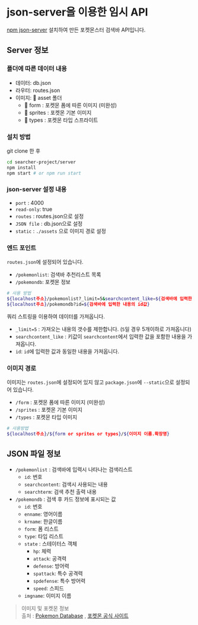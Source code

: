 # json-server을 이용한 임시 API

[npm json-server](https://www.npmjs.com/package/json-server) 설치하여 만든 포켓몬스터 검색바 API입니다.

##  Server 정보

### 폴더에 따른 데이터 내용

- 데이터: db.json
- 라우터: routes.json
- 이미지:  📂 asset 폴더
  - 📂 form : 포켓몬 폼에 따른 이미지 (미완성)
  - 📂 sprites : 포켓몬 기본 이미지
  - 📂 types : 포켓몬 타입 스프라이트

### 설치 방법

git clone 한 후

```bash
cd searcher-project/server
npm install
npm start # or npm run start
```
### json-server 설정 내용
- `port` : 4000
- `read-only`: true
- `routes` : routes.json으로 설정
- `JSON file` : db.json으로 설정
- `static` : `./assets` 으로 이미지 경로 설정  

### 엔드 포인트
`routes.json`에 설정되어 있습니다.
- `/pokemonlist`: 검색바 추천리스트 목록
- `/pokemondb`: 포켓몬 정보

```bash
# 사용 방법
${localhost주소}/pokemonlist?_limit=5&searchcontent_like=${검색바에 입력한 내용}
${localhost주소}/pokemondb?id=${검색바에 입력한 내용의 id값}
```

쿼리 스트링을 이용하여 데이터를 가져옵니다.
- `_limit=5` : 가져오는 내용의 갯수를 제한합니다. (`5`일 경우 5개이하로 가져옵니다)
- `searchcontent_like` : 키값이 `searchcontent`에서 입력한 값을 포함한 내용을 가져옵니다.
- `id`: `id`에 입력한 값과 동일한 내용을 가져옵니다.

### 이미지 경로
이미지는 `routes.json`에 설정되어 있지 않고 `package.json`에 `--static`으로 설정되어 있습니다.
- `/form` : 포켓몬 폼에 따른 이미지 (미완성)
- `/sprites` : 포켓몬 기본 이미지
- `/types` : 포켓몬 타입 이미지

```bash
# 사용방법
${localhost주소}/${form or sprites or types}/${이미지 이름.확장명}
```

## JSON 파일 정보

- `/pokemonlist` : 검색바에 입력시 나타나는 검색리스트
  - `id`: 번호
  - `searchcontent`: 검색시 사용되는 내용
  - `searchterm`: 검색 추천 출력 내용
- `/pokemondb` : 검색 후 카드 정보에 표시되는 값
  - `id`: 번호
  - `enname`: 영어이름
  - `krname`: 한글이름
  - `form`: 폼 리스트
  - `type`: 타입 리스트
  - `state` : 스테이터스 객체
    - `hp`: 체력
    - `attack`: 공격력
    - `defense`: 방어력
    - `spattack`: 특수 공격력
    - `spdefense`: 특수 방어력
    - `speed`: 스피드
  - `imgname`: 이미지 이름

> 이미지 및 포켓몬 정보  
> 출처 : [Pokemon Database](https://pokemondb.net/) , [포켓몬 공식 사이트](https://pokemonkorea.co.kr/pokedex)
